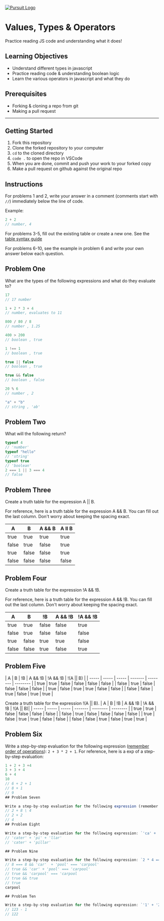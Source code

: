 [![Pursuit Logo](https://avatars1.githubusercontent.com/u/5825944?s=200&v=4)](https://pursuit.org)

# Values, Types & Operators

Practice reading JS code and understanding what it does!

## Learning Objectives

- Understand different types in javascript
- Practice reading code & understanding boolean logic
- Learn the various operators in javascript and what they do

## Prerequisites

- Forking & cloning a repo from git
- Making a pull request

---

## Getting Started

1. Fork this repository
1. Clone the forked repository to your computer
1. `cd` to the cloned directory
1. `code .` to open the repo in VSCode
1. When you are done, commit and push your work to your forked copy
1. Make a pull request on github against the original repo

## Instructions

For problems 1 and 2, write your answer in a comment (comments start with `//`) immediately below the line of code.

Example:

```js
2 + 2
// number, 4
```

For problems 3-5, fill out the existing table or create a new one. See the [table syntax guide](https://www.markdownguide.org/extended-syntax#tables)

For problems 6-10, see the example in problem 6 and write your own answer below each question.



## Problem One

What are the types of the following expressions and what do they evaluate to?

```js
17
// 17 number 

1 + 2 * 3 + 4
// number, evaluates to 11

800 / 80 / 8
// number , 1.25

400 > 200
// boolean , true

1 !== 1
// boolean , true

true || false
// boolean , true

true && false
// boolean , false

20 % 6
// number , 2

"a" + "b"
// string , 'ab'
```

## Problem Two

What will the following return?

```js
typeof 4
// 'number'
typeof "hello"
// 'string'
typeof true
// 'boolean'
2 === 1 || 3 === 4
// false
```

## Problem Three

Create a truth table for the expression A || B.

For reference, here is a truth table for the expression A && B. You can fill out the last column. Don't worry about keeping the spacing exact.

| A     | B     | A && B |  A ll B  |
| ----- | ----- | ------ | ---------
| true  | true  | true   |   true   |
| false | true  | false  |    true  |
| true  | false | false  |   true   |
| false | false | false  |    false |
## Problem Four

Create a truth table for the expression !A && !B.

For reference, here is a truth table for the expression A && !B. You can fill out the last column. Don't worry about keeping the spacing exact.

| A     | B     | !B    | A && !B | !A && !B  |
| ----- | ----- | ----- | ------- | --------  |
| true  | true  | false | false   | true      |
| false | true  | false | false   | false     |
| true  | false | true  | true    | false     |
| false | false | true  | false   | true       |

## Problem Five
| A     | B     | !B    | A && !B | !A && !B  | !(A || B) |
| ----- | ----- | ----- | ------- | --------  | --------  |
| true  | true  | false | false   | false     | false     |
| false | true  | false | false   | false     | false     |
| true  | false | true  | true    | false     | false     |
| false | false | true  | false   | true      | true      |

Create a truth table for the expression !(A || B).
| A     | B     | !B    | A && !B | !A && !B  | !(A || B)|
| ----- | ----- | ----- | ------- | --------  | -------- |
| true  | true  | false | false   | false     | false    |
| false | true  | false | false   | false     | false    |
| true  | false | true  | true    | false     | false    |
| false | false | true  | false   | true      | true     |
            
## Problem Six

Write a step-by-step evaluation for the following expression ([remember order of operations](https://www.mathsisfun.com/operation-order-pemdas.html)): `2 + 3 * 2 + 1`.
For reference, here is a exp of a step-by-step evaluation:

```js
1 + 2 + 3 +4 
3 + 3 + 4
6 + 4
10
// 6 + 2 + 1 
// 8 + 1
// 9
## Problem Seven

Write a step-by-step evaluation for the following expression (remember order of operations): `4 / 2 + 8 / 4`.
// 2 + 8 \ 4
// 2 + 2
// 4 
## Problem Eight

Write a step-by-step evaluation for the following expression: `'ca' + 'ter' + 'pi' + 'llar'`.
// 'cater' + 'pi' + 'llar' 
// 'cater' + 'pillar'

## Problem Nine

Write a step-by-step evaluation for the following expression: `2 * 4 === 8 && 'car' + 'pool' === 'carpool'`.
// 8 === 8 && 'car'  + 'pool' === 'carpool'
// true && 'car' + 'pool' === 'carpool' 
// true && 'carpool' === 'carpool
// true && true 
// true 
carpool

## Problem Ten

Write a step-by-step evaluation for the following expression: `'1' + '2' + '3' - '1'`.
// 123 - 1
// 122 
